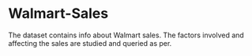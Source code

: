 # Walmart-Sales

The dataset contains info about Walmart sales. The factors involved and affecting the sales are studied and queried as per.
